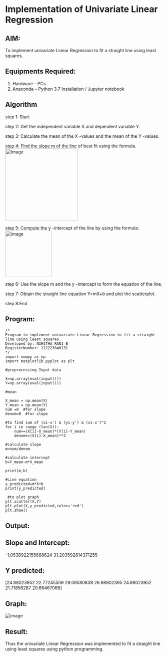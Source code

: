 # Implementation of Univariate Linear Regression
## AIM:
To implement univariate Linear Regression to fit a straight line using least squares.

## Equipments Required:
1. Hardware – PCs
2. Anaconda – Python 3.7 Installation / Jupyter notebook

## Algorithm
step 1: Start

step 2: Get the independent variable X and dependent variable Y.

step 3: Calculate the mean of the X -values and the mean of the Y -values.

step 4: Find the slope m of the line of best fit using the formula. 
<img width="231" alt="image" src="https://user-images.githubusercontent.com/93026020/192078527-b3b5ee3e-992f-46c4-865b-3b7ce4ac54ad.png">

step 5: Compute the y -intercept of the line by using the formula:
<img width="148" alt="image" src="https://user-images.githubusercontent.com/93026020/192078545-79d70b90-7e9d-4b85-9f8b-9d7548a4c5a4.png">

step 6: Use the slope m and the y -intercept to form the equation of the line.

step 7: Obtain the straight line equation Y=mX+b and plot the scatterplot.

step 8:End

## Program:
```
/*
Program to implement univariate Linear Regression to fit a straight line using least squares.
Developed by: NIHITHA RANI B
RegisterNumber: 212223040131
*/
import numpy as np
import matplotlib.pyplot as plt

#preprocessing Input data

X=np.array(eval(input()))
Y=np.array(eval(input()))

#mean

X_mean = np.mean(X)
Y_mean = np.mean(Y)
num =0  #for slope
denom=0  #for slope

#to find sum of (xi-x') & (yi-y') & (xi-x')^2
for i in range (len(X)):
    num+=(X[i]-X_mean)*(Y[i]-Y_mean)
    denom+=(X[i]-X_mean)**2

#calculate slope
m=num/denom

#calculate intercept
b=Y_mean-m*X_mean

print(m,b)

#Line equation 
y_predicted=m*X+b
print(y_predicted)

 #to plot graph
plt.scatter(X,Y)
plt.plot(X,y_predicted,color='red')
plt.show()
```
## Output:
## Slope and Intercept:
-1.0538922155688624 31.203592814371255
## Y predicted:
[24.88023952 22.77245509 29.09580838 26.98802395 24.88023952 21.71856287 20.66467066]
## Graph:
![image](https://github.com/user-attachments/assets/e4426fcc-7c67-4fac-967e-c8815898d159)


## Result:
Thus the univariate Linear Regression was implemented to fit a straight line using least squares using python programming.
